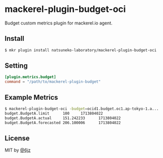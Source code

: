 # mackerel-plugin-budget-oci

Budget custom metrics plugin for mackerel.io agent.

## Install

```bash
$ mkr plugin install natsuneko-laboratory/mackerel-plugin-budget-oci
```

## Setting

```toml
[plugin.metrics.budget]
command = "/path/to/mackerel-plugin-budget"
```

## Example Metrics

```bash
$ mackerel-plugin-budget-oci -budget=ocid1.budget.oc1.ap-tokyo-1.a...
budget.BudgetA.limit      100     1713804022
budget.BudgetA.actual     151.242233      1713804022
budget.BudgetA.forecasted 206.100006      1713804022
```

## License

MIT by [@6jz](https://twitter.com/6jz)
